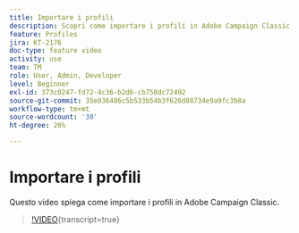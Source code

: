 ```yaml
---
title: Importare i profili
description: Scopri come importare i profili in Adobe Campaign Classic
feature: Profiles
jira: KT-2176
doc-type: feature video
activity: use
team: TM
role: User, Admin, Developer
level: Beginner
exl-id: 373c0247-fd72-4c36-b2d6-cb758dc72492
source-git-commit: 35e036486c5b533b54b3f626d88734e9a9fc3b8a
workflow-type: tm+mt
source-wordcount: '30'
ht-degree: 26%

---
```


# Importare i profili

Questo video spiega come importare i profili in Adobe Campaign Classic.

>[!VIDEO](https://video.tv.adobe.com/v/25608?quality=12&learn=on){transcript=true}
